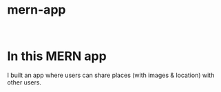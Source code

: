 # mern-app
<br>
<h1>In this MERN app</h1>
I built an app where users can share places (with images & location) with other users.
